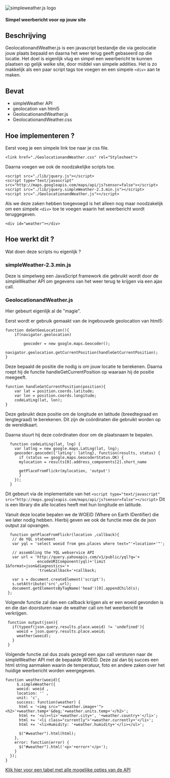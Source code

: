 ![simpleweather.js logo](http://fc03.deviantart.net/fs70/i/2011/010/4/d/simple_weather_by_dijaysazon-d36unip.png)

#### Simpel weerbericht voor op jouw site #####

## Beschrijving
GeolocationandWeather.js is een javascript bestandje die via geolocatie jouw plaats bepaald en daarna het weer 
terug geeft gebaseerd op die locatie. Het doel is eigenlijk vlug en simpel een weerbericht te kunnen plaatsen 
op gelijk welke site, door middel van simpele addities. Het is zo makkelijk als een paar script tags toe voegen 
en een simpele `<div>` aan te maken.

## Bevat
* simpleWeather API
* geolocation van html5
* GeolocationandWeather.js
* GeolocationandWeather.css

## Hoe implementeren ?
Eerst voeg je een simpele link toe naar je css file.

```
<link href="./GeolocationandWeather.css" rel="Stylesheet">
```

Daarna voegen we ook de noodzakelijke scripts toe.

```
<script src="./lib/jquery.js"></script>
<script type="text/javascript" src="http://maps.googleapis.com/maps/api/js?sensor=false"></script> 
<script src="./lib/jquery.simpleWeather-2.3.min.js"></script>
<script src="./GeolocationandWeather.js"></script>
```

Als we deze zaken hebben toegevoegd is het alleen nog maar noodzakelijk om een simpele `<div>` toe te voegen waarin
het weerbericht wordt teruggegeven.

```
<div id="weather"></div>
```

## Hoe werkt dit ?
Wat doen deze scripts nu eigenlijk ?

### simpleWeather-2.3.min.js
Deze is simpelweg een JavaScript framework die gebruikt wordt door de simpleWeather API om gegevens van het weer terug
te krijgen via een ajax call.

### GeolocationandWeather.js
Hier gebeurt eigenlijk al de "magie".

Eerst wordt er gebruik gemaakt van de ingebouwde geolocation van html5:

```
function doGetGeoLocation(){
    if(navigator.geolocation)
    	
    	geocoder = new google.maps.Geocoder();
        navigator.geolocation.getCurrentPosition(handleGetCurrentPosition);
}
```

Deze bepaald de positie die nodig is om jouw locatie te berekenen.
Daarna roept hij de functie handleGetCurrentPosition op waaraan hij de positie meegeeft.

```
function handleGetCurrentPosition(position){
    var lat = position.coords.latitude;
    var lon = position.coords.longitude;
    codeLatLng(lat, lon);
}
```

Deze gebruikt deze positie om de longitude en latitude (breedtegraad en lengtegraad) te berekenen.
Dit zijn de coördinaten die gebruikt worden op de wereldkaart.

Daarna stuurt hij deze coördinaten door om de plaatsnaam te bepalen.

```
  function codeLatLng(lat, lng) {
    var latlng = new google.maps.LatLng(lat, lng);
    geocoder.geocode({'latLng': latlng}, function(results, status) {
      if (status == google.maps.GeocoderStatus.OK) {
      mylocation = results[0].address_components[2].short_name
      
      getPlaceFromFlickr(mylocation, 'output')
      }
    });
  }
```

Dit gebeurt via de implementatie van het 
`<script type="text/javascript" src="http://maps.googleapis.com/maps/api/js?sensor=false"></script>`
Dit is een library die alle locaties heeft met hun longitude en latitude.

Vanuit deze locatie bepalen we de WOEID (Where on Earth IDentifier) die we later nodig hebben.
Hierbij geven we ook de functie mee die de json output zal opvangen.

```
  function getPlaceFromFlickr(location ,callback){
   // de YQL statement
   var yql = 'select woeid from geo.places where text="'+location+'"';

   // assembling the YQL webservice API
   var url = 'http://query.yahooapis.com/v1/public/yql?q='+
              encodeURIComponent(yql)+'limit 1&format=json&diagnostics='+
              'true&callback='+callback;

   var s = document.createElement('script');
   s.setAttribute('src',url);
   document.getElementsByTagName('head')[0].appendChild(s);
 };
 ```

Volgende functie zal dan een callback krijgen als er een woeid gevonden is en die dan doorsturen naar de weather call
om het weerbericht te verkrijgen.

```
 function output(json){
   if(typeof(json.query.results.place.woeid) != 'undefined'){
     woeid = json.query.results.place.woeid;
   	 weather(woeid);
   }
 }
```

Volgende functie zal dus zoals gezegd een ajax call versturen naar de simpleWeather API met de bepaalde WOEID.
Deze zal dan bij succes een html string aanmaken waarin de temperatuur, foto en andere zaken over het huidige
weerbericht worden weergegeven.

```
function weather(woeid){
     $.simpleWeather({
  	 woeid: woeid ,
     location: '' ,
     unit: 'c',
     success: function(weather) {
      html = '<img src="'+weather.image+'"><h2>'+weather.temp+'&deg;'+weather.units.temp+'</h2>';
      html += '<ul><li>'+weather.city+', '+weather.country+'</li>';
      html += '<li class="currently">'+weather.currently+'</li>';
      html += '<li>Humidity: '+weather.humidity+'</li></ul>';
      
      $("#weather").html(html);
    },
    error: function(error) {
      $("#weather").html('<p>'+error+'</p>');
    }
  });
}
```

[Klik hier voor een tabel met alle mogelijke opties van de API](http://simpleweatherjs.com)
